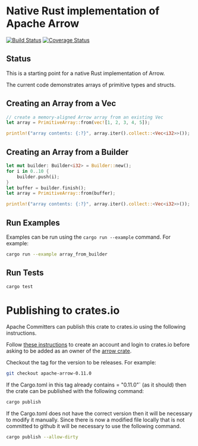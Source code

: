 <!---
  Licensed to the Apache Software Foundation (ASF) under one
  or more contributor license agreements.  See the NOTICE file
  distributed with this work for additional information
  regarding copyright ownership.  The ASF licenses this file
  to you under the Apache License, Version 2.0 (the
  "License"); you may not use this file except in compliance
  with the License.  You may obtain a copy of the License at

    http://www.apache.org/licenses/LICENSE-2.0

  Unless required by applicable law or agreed to in writing,
  software distributed under the License is distributed on an
  "AS IS" BASIS, WITHOUT WARRANTIES OR CONDITIONS OF ANY
  KIND, either express or implied.  See the License for the
  specific language governing permissions and limitations
  under the License.
-->

# Native Rust implementation of Apache Arrow

[![Build Status](https://travis-ci.org/apache/arrow.svg?branch=master)](https://travis-ci.org/apache/arrow)
[![Coverage Status](https://coveralls.io/repos/github/apache/arrow/badge.svg)](https://coveralls.io/github/apache/arrow)

## Status

This is a starting point for a native Rust implementation of Arrow.

The current code demonstrates arrays of primitive types and structs.

## Creating an Array from a Vec

```rust
// create a memory-aligned Arrow array from an existing Vec
let array = PrimitiveArray::from(vec![1, 2, 3, 4, 5]);

println!("array contents: {:?}", array.iter().collect::<Vec<i32>>());
```

## Creating an Array from a Builder

```rust
let mut builder: Builder<i32> = Builder::new();
for i in 0..10 {
    builder.push(i);
}
let buffer = builder.finish();
let array = PrimitiveArray::from(buffer);

println!("array contents: {:?}", array.iter().collect::<Vec<i32>>());
```

## Run Examples

Examples can be run using the `cargo run --example` command. For example:

```bash
cargo run --example array_from_builder
```

## Run Tests

```bash
cargo test
```

# Publishing to crates.io

Apache Committers can publish this crate to crates.io using the following instructions.

Follow [these instructions](https://doc.rust-lang.org/cargo/reference/publishing.html) to create an account and login to crates.io before asking to be added as an owner of the [arrow crate](https://crates.io/crates/arrow).

Checkout the tag for the version to be releases. For example:

```bash
git checkout apache-arrow-0.11.0
```

If the Cargo.toml in this tag already contains = "0.11.0"` (as it should) then the crate can be published with the following command:

```bash
cargo publish
```

If the Cargo.toml does not have the correct version then it will be necessary to modify it manually. Since there is now a modified file locally that is not committed to github it will be necessary to use the following command.

```bash
cargo publish --allow-dirty
```


